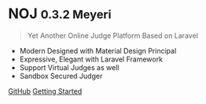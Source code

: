 # NOJ <small>0.3.2 Meyeri</small>

> Yet Another Online Judge Platform Based on Laravel

- Modern Designed with Material Design Principal
- Expressive, Elegant with Laravel Framework
- Support Virtual Judges as well
- Sandbox Secured Judger

[GitHub](https://github.com/ZsgsDesign/NOJ/)
[Getting Started](#noj-documentation)